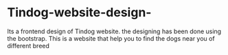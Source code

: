 # Tindog-website-design-
Its a frontend  design of Tindog website. the designing has been done using the bootstrap. This is a website that help you to find the dogs near you of different breed   

